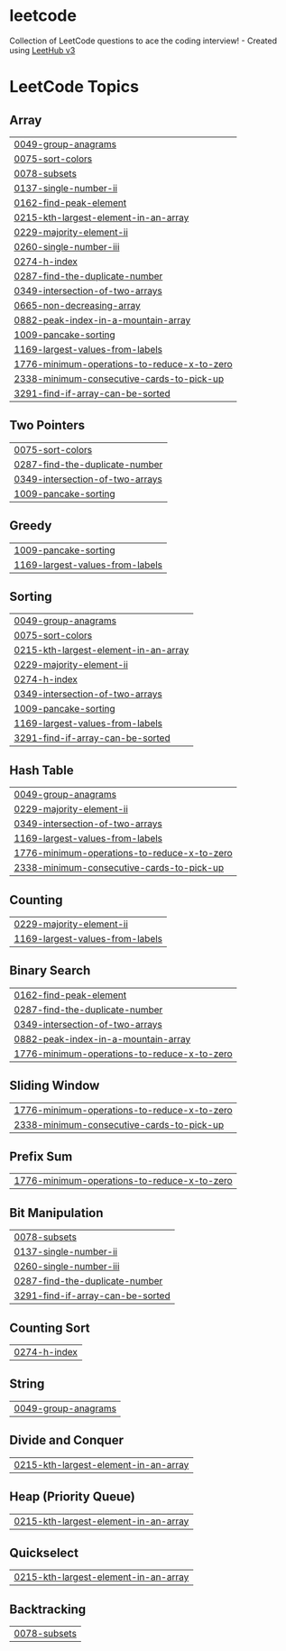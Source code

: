 # leetcode
Collection of LeetCode questions to ace the coding interview! - Created using [LeetHub v3](https://github.com/raphaelheinz/LeetHub-3.0)

<!---LeetCode Topics Start-->
# LeetCode Topics
## Array
|  |
| ------- |
| [0049-group-anagrams](https://github.com/varisiddiqui/leetcode/tree/master/0049-group-anagrams) |
| [0075-sort-colors](https://github.com/varisiddiqui/leetcode/tree/master/0075-sort-colors) |
| [0078-subsets](https://github.com/varisiddiqui/leetcode/tree/master/0078-subsets) |
| [0137-single-number-ii](https://github.com/varisiddiqui/leetcode/tree/master/0137-single-number-ii) |
| [0162-find-peak-element](https://github.com/varisiddiqui/leetcode/tree/master/0162-find-peak-element) |
| [0215-kth-largest-element-in-an-array](https://github.com/varisiddiqui/leetcode/tree/master/0215-kth-largest-element-in-an-array) |
| [0229-majority-element-ii](https://github.com/varisiddiqui/leetcode/tree/master/0229-majority-element-ii) |
| [0260-single-number-iii](https://github.com/varisiddiqui/leetcode/tree/master/0260-single-number-iii) |
| [0274-h-index](https://github.com/varisiddiqui/leetcode/tree/master/0274-h-index) |
| [0287-find-the-duplicate-number](https://github.com/varisiddiqui/leetcode/tree/master/0287-find-the-duplicate-number) |
| [0349-intersection-of-two-arrays](https://github.com/varisiddiqui/leetcode/tree/master/0349-intersection-of-two-arrays) |
| [0665-non-decreasing-array](https://github.com/varisiddiqui/leetcode/tree/master/0665-non-decreasing-array) |
| [0882-peak-index-in-a-mountain-array](https://github.com/varisiddiqui/leetcode/tree/master/0882-peak-index-in-a-mountain-array) |
| [1009-pancake-sorting](https://github.com/varisiddiqui/leetcode/tree/master/1009-pancake-sorting) |
| [1169-largest-values-from-labels](https://github.com/varisiddiqui/leetcode/tree/master/1169-largest-values-from-labels) |
| [1776-minimum-operations-to-reduce-x-to-zero](https://github.com/varisiddiqui/leetcode/tree/master/1776-minimum-operations-to-reduce-x-to-zero) |
| [2338-minimum-consecutive-cards-to-pick-up](https://github.com/varisiddiqui/leetcode/tree/master/2338-minimum-consecutive-cards-to-pick-up) |
| [3291-find-if-array-can-be-sorted](https://github.com/varisiddiqui/leetcode/tree/master/3291-find-if-array-can-be-sorted) |
## Two Pointers
|  |
| ------- |
| [0075-sort-colors](https://github.com/varisiddiqui/leetcode/tree/master/0075-sort-colors) |
| [0287-find-the-duplicate-number](https://github.com/varisiddiqui/leetcode/tree/master/0287-find-the-duplicate-number) |
| [0349-intersection-of-two-arrays](https://github.com/varisiddiqui/leetcode/tree/master/0349-intersection-of-two-arrays) |
| [1009-pancake-sorting](https://github.com/varisiddiqui/leetcode/tree/master/1009-pancake-sorting) |
## Greedy
|  |
| ------- |
| [1009-pancake-sorting](https://github.com/varisiddiqui/leetcode/tree/master/1009-pancake-sorting) |
| [1169-largest-values-from-labels](https://github.com/varisiddiqui/leetcode/tree/master/1169-largest-values-from-labels) |
## Sorting
|  |
| ------- |
| [0049-group-anagrams](https://github.com/varisiddiqui/leetcode/tree/master/0049-group-anagrams) |
| [0075-sort-colors](https://github.com/varisiddiqui/leetcode/tree/master/0075-sort-colors) |
| [0215-kth-largest-element-in-an-array](https://github.com/varisiddiqui/leetcode/tree/master/0215-kth-largest-element-in-an-array) |
| [0229-majority-element-ii](https://github.com/varisiddiqui/leetcode/tree/master/0229-majority-element-ii) |
| [0274-h-index](https://github.com/varisiddiqui/leetcode/tree/master/0274-h-index) |
| [0349-intersection-of-two-arrays](https://github.com/varisiddiqui/leetcode/tree/master/0349-intersection-of-two-arrays) |
| [1009-pancake-sorting](https://github.com/varisiddiqui/leetcode/tree/master/1009-pancake-sorting) |
| [1169-largest-values-from-labels](https://github.com/varisiddiqui/leetcode/tree/master/1169-largest-values-from-labels) |
| [3291-find-if-array-can-be-sorted](https://github.com/varisiddiqui/leetcode/tree/master/3291-find-if-array-can-be-sorted) |
## Hash Table
|  |
| ------- |
| [0049-group-anagrams](https://github.com/varisiddiqui/leetcode/tree/master/0049-group-anagrams) |
| [0229-majority-element-ii](https://github.com/varisiddiqui/leetcode/tree/master/0229-majority-element-ii) |
| [0349-intersection-of-two-arrays](https://github.com/varisiddiqui/leetcode/tree/master/0349-intersection-of-two-arrays) |
| [1169-largest-values-from-labels](https://github.com/varisiddiqui/leetcode/tree/master/1169-largest-values-from-labels) |
| [1776-minimum-operations-to-reduce-x-to-zero](https://github.com/varisiddiqui/leetcode/tree/master/1776-minimum-operations-to-reduce-x-to-zero) |
| [2338-minimum-consecutive-cards-to-pick-up](https://github.com/varisiddiqui/leetcode/tree/master/2338-minimum-consecutive-cards-to-pick-up) |
## Counting
|  |
| ------- |
| [0229-majority-element-ii](https://github.com/varisiddiqui/leetcode/tree/master/0229-majority-element-ii) |
| [1169-largest-values-from-labels](https://github.com/varisiddiqui/leetcode/tree/master/1169-largest-values-from-labels) |
## Binary Search
|  |
| ------- |
| [0162-find-peak-element](https://github.com/varisiddiqui/leetcode/tree/master/0162-find-peak-element) |
| [0287-find-the-duplicate-number](https://github.com/varisiddiqui/leetcode/tree/master/0287-find-the-duplicate-number) |
| [0349-intersection-of-two-arrays](https://github.com/varisiddiqui/leetcode/tree/master/0349-intersection-of-two-arrays) |
| [0882-peak-index-in-a-mountain-array](https://github.com/varisiddiqui/leetcode/tree/master/0882-peak-index-in-a-mountain-array) |
| [1776-minimum-operations-to-reduce-x-to-zero](https://github.com/varisiddiqui/leetcode/tree/master/1776-minimum-operations-to-reduce-x-to-zero) |
## Sliding Window
|  |
| ------- |
| [1776-minimum-operations-to-reduce-x-to-zero](https://github.com/varisiddiqui/leetcode/tree/master/1776-minimum-operations-to-reduce-x-to-zero) |
| [2338-minimum-consecutive-cards-to-pick-up](https://github.com/varisiddiqui/leetcode/tree/master/2338-minimum-consecutive-cards-to-pick-up) |
## Prefix Sum
|  |
| ------- |
| [1776-minimum-operations-to-reduce-x-to-zero](https://github.com/varisiddiqui/leetcode/tree/master/1776-minimum-operations-to-reduce-x-to-zero) |
## Bit Manipulation
|  |
| ------- |
| [0078-subsets](https://github.com/varisiddiqui/leetcode/tree/master/0078-subsets) |
| [0137-single-number-ii](https://github.com/varisiddiqui/leetcode/tree/master/0137-single-number-ii) |
| [0260-single-number-iii](https://github.com/varisiddiqui/leetcode/tree/master/0260-single-number-iii) |
| [0287-find-the-duplicate-number](https://github.com/varisiddiqui/leetcode/tree/master/0287-find-the-duplicate-number) |
| [3291-find-if-array-can-be-sorted](https://github.com/varisiddiqui/leetcode/tree/master/3291-find-if-array-can-be-sorted) |
## Counting Sort
|  |
| ------- |
| [0274-h-index](https://github.com/varisiddiqui/leetcode/tree/master/0274-h-index) |
## String
|  |
| ------- |
| [0049-group-anagrams](https://github.com/varisiddiqui/leetcode/tree/master/0049-group-anagrams) |
## Divide and Conquer
|  |
| ------- |
| [0215-kth-largest-element-in-an-array](https://github.com/varisiddiqui/leetcode/tree/master/0215-kth-largest-element-in-an-array) |
## Heap (Priority Queue)
|  |
| ------- |
| [0215-kth-largest-element-in-an-array](https://github.com/varisiddiqui/leetcode/tree/master/0215-kth-largest-element-in-an-array) |
## Quickselect
|  |
| ------- |
| [0215-kth-largest-element-in-an-array](https://github.com/varisiddiqui/leetcode/tree/master/0215-kth-largest-element-in-an-array) |
## Backtracking
|  |
| ------- |
| [0078-subsets](https://github.com/varisiddiqui/leetcode/tree/master/0078-subsets) |
<!---LeetCode Topics End-->